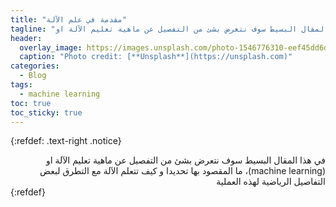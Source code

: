 ```yaml
---
title: "مقدمة في علم الآلة"
tagline: "في هذا المقال البسيط سوف نتعرض بشئ من التفصيل عن ماهية تعليم الآلة او (machine learning)، ما المقصود بها تحديدا و كيف تتعلم الآلة مع التطرق لبعض التفاصيل الرياضية لهذه العملية"
header:
  overlay_image: https://images.unsplash.com/photo-1546776310-eef45dd6d63c?ixlib=rb-1.2.1&ixid=eyJhcHBfaWQiOjEyMDd9&auto=format&fit=crop&w=739&q=80
  caption: "Photo credit: [**Unsplash**](https://unsplash.com)"
categories:
  - Blog
tags:
  - machine learning
toc: true
toc_sticky: true
---
```


{:refdef: .text-right .notice}
<div class='.notice' dir="rtl">
في هذا المقال البسيط سوف نتعرض بشئ من التفصيل عن ماهية تعليم الآلة او (machine learning)، ما المقصود بها تحديدا و كيف تتعلم الآلة مع التطرق لبعض التفاصيل الرياضية لهذه العملية
</div>
{:refdef}
